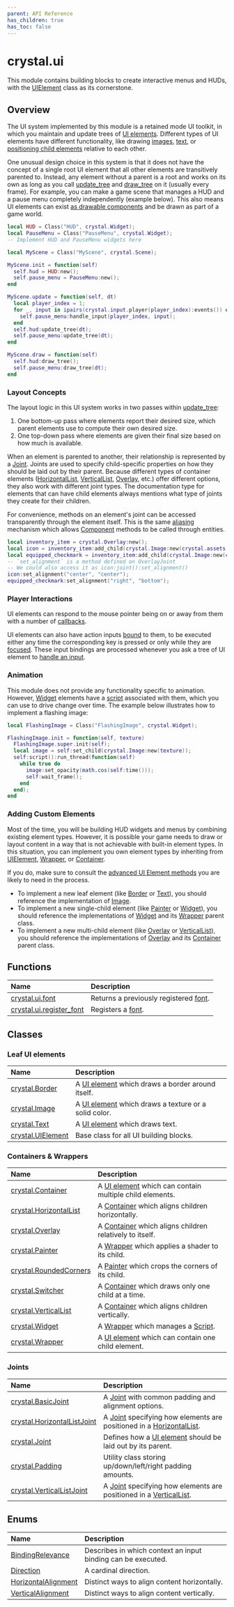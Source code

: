 ```yaml
---
parent: API Reference
has_children: true
has_toc: false
---
```


# crystal.ui

This module contains building blocks to create interactive menus and HUDs, with the [UIElement](ui_element) class as its cornerstone.

## Overview

The UI system implemented by this module is a retained mode UI toolkit, in which you maintain and update trees of [UI elements](ui_element). Different types of UI elements have different functionality, like drawing [images](image), [text](text), or [positioning child elements](vertical_list) relative to each other.

One unusual design choice in this system is that it does not have the concept of a single root UI element that all other elements are transitively parented to. Instead, any element without a parent is a root and works on its own as long as you call [update_tree](ui_element_update_tree) and [draw_tree](ui_element_draw_tree) on it (usually every frame). For example, you can make a game scene that manages a HUD and a pause menu completely independently (example below). This also means UI elements can exist [as drawable components](/crystal/api/graphics/world_widget) and be drawn as part of a game world.

```lua
local HUD = Class("HUD", crystal.Widget);
local PauseMenu = Class("PauseMenu", crystal.Widget);
-- Implement HUD and PauseMenu widgets here

local MyScene = Class("MyScene", crystal.Scene);

MyScene.init = function(self)
  self.hud = HUD:new();
  self.pause_menu = PauseMenu:new();
end

MyScene.update = function(self, dt)
  local player_index = 1;
  for _, input in ipairs(crystal.input.player(player_index):events()) do
    self.pause_menu:handle_input(player_index, input);
  end
  self.hud:update_tree(dt);
  self.pause_menu:update_tree(dt);
end

MyScene.draw = function(self)
  self.hud:draw_tree();
  self.pause_menu:draw_tree(dt);
end
```

### Layout Concepts

The layout logic in this UI system works in two passes within [update_tree](ui_element_update_tree):

1. One bottom-up pass where elements report their desired size, which parent elements use to compute their own desired size.
2. One top-down pass where elements are given their final size based on how much is available.

When an element is parented to another, their relationship is represented by a [Joint](joint). Joints are used to specify child-specific properties on how they should be laid out by their parent. Because different types of container elements ([HorizontalList](horizontal_list), [VerticalList](vertical_list), [Overlay](overlay), etc.) offer different options, they also work with different joint types. The documentation type for elements that can have child elements always mentions what type of joints they create for their children.

For convenience, methods on an element's joint can be accessed transparently through the element itself. This is the same [aliasing](/crystal/extensions/oop/#aliasing) mechanism which allows [Component](/crystal/api/ecs/component) methods to be called through entities.

```lua
local inventory_item = crystal.Overlay:new();
local icon = inventory_item:add_child(crystal.Image:new(crystal.assets.get("sword.png")));
local equipped_checkmark = inventory_item:add_child(crystal.Image:new(crystal.assets.get("checkmark.png")));
-- `set_alignment` is a method defined on OverlayJoint
-- We could also access it as icon:joint():set_alignment()
icon:set_alignment("center", "center");
equipped_checkmark:set_alignment("right", "bottom");
```

### Player Interactions

UI elements can respond to the mouse pointer being on or away from them with a number of [callbacks](ui_element.html#callbacks).

UI elements can also have action inputs [bound](ui_element_bind_input) to them, to be executed either any time the corresponding key is pressed or only while they are [focused](/crystal/api/ui/ui_element_is_focused). These input bindings are processed whenever you ask a tree of UI element to [handle an input](ui_element_handle_input).

### Animation

This module does not provide any functionality specific to animation. However, [Widget](widget) elements have a [script](/crystal/api/script/script) associated with them, which you can use to drive change over time. The example below illustrates how to implement a flashing image:

```lua
local FlashingImage = Class("FlashingImage", crystal.Widget);

FlashingImage.init = function(self, texture)
  FlashingImage.super.init(self);
  local image = self:set_child(crystal.Image:new(texture));
  self:script():run_thread(function(self)
    while true do
      image:set_opacity(math.cos(self:time()));
      self:wait_frame();
    end
  end);
end
```

### Adding Custom Elements

Most of the time, you will be building HUD widgets and menus by combining existing element types. However, it is possible your game needs to draw or layout content in a way that is not achievable with built-in element types. In this situation, you can implement you own element types by inheriting from [UIElement](ui_element), [Wrapper](wrapper), or [Container](container).

If you do, make sure to consult the [advanced UI Element methods](/crystal/api/ui/ui_element.html#implementing-custom-elements) you are likely to need in the process.

- To implement a new leaf element (like [Border](border) or [Text](text)), you should reference the implementation of [Image](image).
- To implement a new single-child element (like [Painter](painter) or [Widget](widget)), you should reference the implementations of [Widget](widget) and its [Wrapper](wrapper) parent class.
- To implement a new multi-child element (like [Overlay](overlay) or [VerticalList](vertical_list)), you should reference the implementations of [Overlay](overlay) and its [Container](container) parent class.

## Functions

| Name                                      | Description                                                           |
| :---------------------------------------- | :-------------------------------------------------------------------- |
| [crystal.ui.font](font)                   | Returns a previously registered [font](https://love2d.org/wiki/Font). |
| [crystal.ui.register_font](register_font) | Registers a [font](https://love2d.org/wiki/Font).                     |

## Classes

### Leaf UI elements

| Name                            | Description                                                        |
| :------------------------------ | :----------------------------------------------------------------- |
| [crystal.Border](border)        | A [UI element](ui_element) which draws a border around itself.     |
| [crystal.Image](image)          | A [UI element](ui_element) which draws a texture or a solid color. |
| [crystal.Text](text)            | A [UI element](ui_element) which draws text.                       |
| [crystal.UIElement](ui_element) | Base class for all UI building blocks.                             |

### Containers & Wrappers

| Name                                      | Description                                                                |
| :---------------------------------------- | :------------------------------------------------------------------------- |
| [crystal.Container](container)            | A [UI element](ui_element) which can contain multiple child elements.      |
| [crystal.HorizontalList](horizontal_list) | A [Container](container) which aligns children horizontally.               |
| [crystal.Overlay](overlay)                | A [Container](container) which aligns children relatively to itself.       |
| [crystal.Painter](painter)                | A [Wrapper](wrapper) which applies a shader to its child.                  |
| [crystal.RoundedCorners](rounded_corners) | A [Painter](painter) which crops the corners of its child.                 |
| [crystal.Switcher](switcher)              | A [Container](container) which draws only one child at a time.             |
| [crystal.VerticalList](vertical_list)     | A [Container](container) which aligns children vertically.                 |
| [crystal.Widget](widget)                  | A [Wrapper](wrapper) which manages a [Script](/crystal/api/script/script). |
| [crystal.Wrapper](wrapper)                | A [UI element](ui_element) which can contain one child element.            |

### Joints

| Name                                                 | Description                                                                                     |
| :--------------------------------------------------- | :---------------------------------------------------------------------------------------------- |
| [crystal.BasicJoint](basic_joint)                    | A [Joint](joint) with common padding and alignment options.                                     |
| [crystal.HorizontalListJoint](horizontal_list_joint) | A [Joint](joint) specifying how elements are positioned in a [HorizontalList](horizontal_list). |
| [crystal.Joint](joint)                               | Defines how a [UI element](ui_element) should be laid out by its parent.                        |
| [crystal.Padding](padding)                           | Utility class storing up/down/left/right padding amounts.                                       |
| [crystal.VerticalListJoint](vertical_list_joint)     | A [Joint](joint) specifying how elements are positioned in a [VerticalList](vertical_list).     |

## Enums

| Name                                        | Description                                                  |
| :------------------------------------------ | :----------------------------------------------------------- |
| [BindingRelevance](binding_relevance)       | Describes in which context an input binding can be executed. |
| [Direction](direction)                      | A cardinal direction.                                        |
| [HorizontalAlignment](horizontal_alignment) | Distinct ways to align content horizontally.                 |
| [VerticalAlignment](vertical_alignment)     | Distinct ways to align content vertically.                   |

